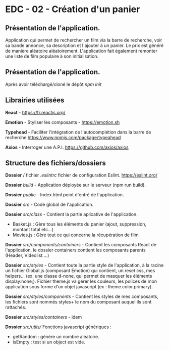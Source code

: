 # EDC - 02 - Création d'un panier

## Présentation de l'application.
Application qui permet de rechercher un film via la barre de recherche, voir sa bande annonce, sa description et l'ajouter à un panier.
Le prix est généré de manière aléatoire aléatoirement.
L'application fait également remonter une liste de film populaire à son initialisation.

## Présentation de l'application.
Après avoir téléchargé/cloné le dépôt 
*npm init*

## Librairies utilisées
**React** - https://fr.reactjs.org/

**Emotion** - Styliser les composants - https://emotion.sh

**Typehead** - Faciliter l'intégration de l'autocomplétion dans la barre de recherche https://www.npmjs.com/package/typeahead

**Axios** - Interroger une A.P.I. https://github.com/axios/axios

## Structure des fichiers/dossiers
**Dossier** / fichier *.eslintrc* fichier de configuration Eslint. https://eslint.org/

**Dossier** *build* - Application déployée sur le serveur (npm run build).

**Dossier** *public* - Index.html point d'entré de l'application.

**Dossier** *src* - Code global de l'application.

**Dossier** *src/class* - Contient la partie aplicative de l'application.
* Basket.js : Gère tous les éléments du panier (ajout, suppression, montant total etc...)
* Movies.js : Gère tout ce qui concerne la récupération de film

**Dossier** *src/components/containers* - Contient les composants React de l'application, le dossier containers contient les composants parents (Header, Videolist....)

**Dossier** *src/styles* - Contient toute la partie style de l'application, à la racine un fichier Global.js (composant Emotion) qui contient, un reset css, mes helpers... (ex. une classe d-none, qui permet de masquer les éléments display:none;). Fichier theme.js va gérer les couleurs, les polices de mon application sous forme d'un objet javascript (ex : theme.color.primary).

**Dossier** *src/styles/components* - Contient les styles de mes composants, les fichiers sont nommés styles+ le nom du composant auquel ils sont rattachés.

**Dossier** *src/styles/containers* - idem

**Dossier** *src/utils/* 
Fonctions javascript génériques :
* getRandom : génère un nombre aléatoire. 
* isEmpty : test si un object est vide.
